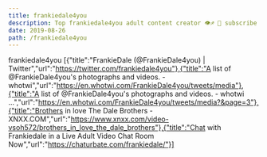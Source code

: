```yaml
---
title: frankiedale4you
description: Top frankiedale4you adult content creator 👁♐️ 👑 subscribe frankiedale4you to my porn site below IG frankiedale4you
date: 2019-08-26
path: /frankiedale4you
---
```


frankiedale4you
[{"title":"FrankieDale (@FrankieDale4you) | Twitter","url":"https://twitter.com/frankiedale4you"},{"title":"A list of @FrankieDale4you's photographs and videos. - whotwi","url":"https://en.whotwi.com/FrankieDale4you/tweets/media"},{"title":"A list of @FrankieDale4you's photographs and videos. - whotwi ...","url":"https://en.whotwi.com/FrankieDale4you/tweets/media?&page=3"},{"title":"Brothers in love The Dale Brothers - XNXX.COM","url":"https://www.xnxx.com/video-vsoh572/brothers_in_love_the_dale_brothers"},{"title":"Chat with Frankiedale in a Live Adult Video Chat Room Now","url":"https://chaturbate.com/frankiedale/"}]

